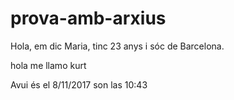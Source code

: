 ﻿# prova-amb-arxius


Hola, em dic Maria, tinc 23 anys i sóc de Barcelona.

hola me llamo kurt

Avui és el 8/11/2017
son las 10:43


